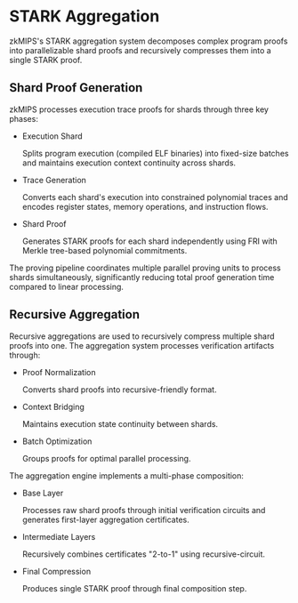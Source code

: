 # STARK Aggregation

zkMIPS's STARK aggregation system decomposes complex program proofs into parallelizable shard proofs and recursively compresses them into a single STARK proof. 

## Shard Proof Generation

zkMIPS processes execution trace proofs for shards through three key phases:
- ​Execution Shard

  Splits program execution (compiled ELF binaries) into fixed-size batches and maintains execution context continuity across shards.
- ​Trace Generation​​
  
  Converts each shard's execution into constrained polynomial traces and encodes register states, memory operations, and instruction flows.
- Shard ​Proof 
  
  Generates STARK proofs for each shard independently using FRI with Merkle tree-based polynomial commitments.

The proving pipeline coordinates multiple parallel proving units to process shards simultaneously, significantly reducing total proof generation time compared to linear processing.

## Recursive Aggregation

Recursive aggregations are used to recursively compress multiple shard proofs into one. The aggregation system processes verification artifacts through:

- ​Proof Normalization​​

  Converts shard proofs into recursive-friendly format.
- ​Context Bridging​​

  Maintains execution state continuity between shards.
- ​Batch Optimization​​

  Groups proofs for optimal parallel processing.

The aggregation engine implements a multi-phase composition:
- Base Layer​​
  
  Processes raw shard proofs through initial verification circuits and generates first-layer aggregation certificates.
- ​Intermediate Layers​​
  
  Recursively combines certificates "2-to-1" using recursive-circuit. 
- ​Final Compression​​
  
  Produces single STARK proof through final composition step.


